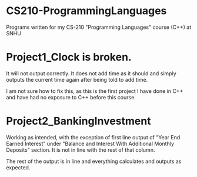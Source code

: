 # CS210-ProgrammingLanguages
Programs written for my CS-210 "Programming Languages" course (C++) at SNHU



# Project1_Clock is broken.
It will not output correctly. It does not add time as it should and simply outputs the current time again after being told to add time.

I am not sure how to fix this, as this is the first project I have done in C++ and have had no exposure to C++ before this course.



# Project2_BankingInvestment

Working as intended, with the exception of first line output of "Year End Earned Interest" under "Balance and Interest With Additional Monthly Deposits" section. It is not in line with the rest of that column. 

The rest of the output is in line and everything calculates and outputs as expected.
